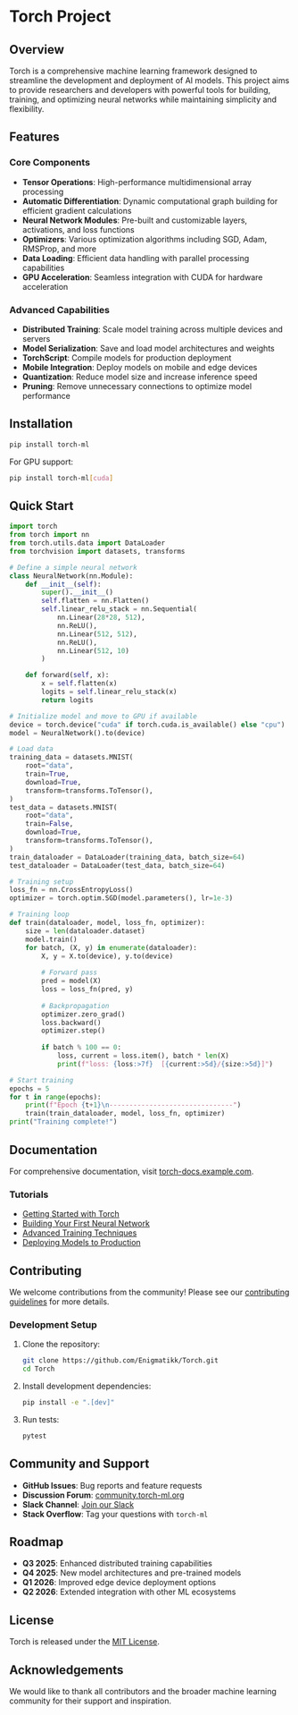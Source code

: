# Torch Project

## Overview
Torch is a comprehensive machine learning framework designed to streamline the development and deployment of AI models. This project aims to provide researchers and developers with powerful tools for building, training, and optimizing neural networks while maintaining simplicity and flexibility.

## Features

### Core Components
- **Tensor Operations**: High-performance multidimensional array processing
- **Automatic Differentiation**: Dynamic computational graph building for efficient gradient calculations
- **Neural Network Modules**: Pre-built and customizable layers, activations, and loss functions
- **Optimizers**: Various optimization algorithms including SGD, Adam, RMSProp, and more
- **Data Loading**: Efficient data handling with parallel processing capabilities
- **GPU Acceleration**: Seamless integration with CUDA for hardware acceleration

### Advanced Capabilities
- **Distributed Training**: Scale model training across multiple devices and servers
- **Model Serialization**: Save and load model architectures and weights
- **TorchScript**: Compile models for production deployment
- **Mobile Integration**: Deploy models on mobile and edge devices
- **Quantization**: Reduce model size and increase inference speed
- **Pruning**: Remove unnecessary connections to optimize model performance

## Installation

```bash
pip install torch-ml
```

For GPU support:

```bash
pip install torch-ml[cuda]
```

## Quick Start

```python
import torch
from torch import nn
from torch.utils.data import DataLoader
from torchvision import datasets, transforms

# Define a simple neural network
class NeuralNetwork(nn.Module):
    def __init__(self):
        super().__init__()
        self.flatten = nn.Flatten()
        self.linear_relu_stack = nn.Sequential(
            nn.Linear(28*28, 512),
            nn.ReLU(),
            nn.Linear(512, 512),
            nn.ReLU(),
            nn.Linear(512, 10)
        )

    def forward(self, x):
        x = self.flatten(x)
        logits = self.linear_relu_stack(x)
        return logits

# Initialize model and move to GPU if available
device = torch.device("cuda" if torch.cuda.is_available() else "cpu")
model = NeuralNetwork().to(device)

# Load data
training_data = datasets.MNIST(
    root="data",
    train=True,
    download=True,
    transform=transforms.ToTensor(),
)
test_data = datasets.MNIST(
    root="data",
    train=False,
    download=True,
    transform=transforms.ToTensor(),
)
train_dataloader = DataLoader(training_data, batch_size=64)
test_dataloader = DataLoader(test_data, batch_size=64)

# Training setup
loss_fn = nn.CrossEntropyLoss()
optimizer = torch.optim.SGD(model.parameters(), lr=1e-3)

# Training loop
def train(dataloader, model, loss_fn, optimizer):
    size = len(dataloader.dataset)
    model.train()
    for batch, (X, y) in enumerate(dataloader):
        X, y = X.to(device), y.to(device)
        
        # Forward pass
        pred = model(X)
        loss = loss_fn(pred, y)
        
        # Backpropagation
        optimizer.zero_grad()
        loss.backward()
        optimizer.step()
        
        if batch % 100 == 0:
            loss, current = loss.item(), batch * len(X)
            print(f"loss: {loss:>7f}  [{current:>5d}/{size:>5d}]")

# Start training
epochs = 5
for t in range(epochs):
    print(f"Epoch {t+1}\n-------------------------------")
    train(train_dataloader, model, loss_fn, optimizer)
print("Training complete!")
```

## Documentation

For comprehensive documentation, visit [torch-docs.example.com](https://torch-docs.example.com).

### Tutorials
- [Getting Started with Torch](https://torch-docs.example.com/tutorials/getting-started)
- [Building Your First Neural Network](https://torch-docs.example.com/tutorials/first-nn)
- [Advanced Training Techniques](https://torch-docs.example.com/tutorials/advanced-training)
- [Deploying Models to Production](https://torch-docs.example.com/tutorials/deployment)

## Contributing

We welcome contributions from the community! Please see our [contributing guidelines](CONTRIBUTING.md) for more details.

### Development Setup

1. Clone the repository:
   ```bash
   git clone https://github.com/Enigmatikk/Torch.git
   cd Torch
   ```

2. Install development dependencies:
   ```bash
   pip install -e ".[dev]"
   ```

3. Run tests:
   ```bash
   pytest
   ```

## Community and Support

- **GitHub Issues**: Bug reports and feature requests
- **Discussion Forum**: [community.torch-ml.org](https://community.torch-ml.org)
- **Slack Channel**: [Join our Slack](https://torch-ml.slack.com/join)
- **Stack Overflow**: Tag your questions with `torch-ml`

## Roadmap

- **Q3 2025**: Enhanced distributed training capabilities
- **Q4 2025**: New model architectures and pre-trained models
- **Q1 2026**: Improved edge device deployment options
- **Q2 2026**: Extended integration with other ML ecosystems

## License

Torch is released under the [MIT License](LICENSE).

## Acknowledgements

We would like to thank all contributors and the broader machine learning community for their support and inspiration.